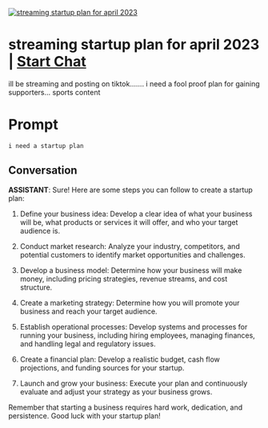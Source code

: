 
[![streaming startup plan for april 2023](https://flow-prompt-covers.s3.us-west-1.amazonaws.com/icon/illustrative/illus_2.png)](https://gptcall.net/chat.html?data=%7B%22contact%22%3A%7B%22id%22%3A%22rddu9PHTyXS1amY1GUasE%22%2C%22flow%22%3Atrue%7D%7D)
# streaming startup plan for april 2023 | [Start Chat](https://gptcall.net/chat.html?data=%7B%22contact%22%3A%7B%22id%22%3A%22rddu9PHTyXS1amY1GUasE%22%2C%22flow%22%3Atrue%7D%7D)
ill be streaming and posting on tiktok....... i need a fool proof plan for gaining supporters... sports content

# Prompt

```
i need a startup plan
```

## Conversation

**ASSISTANT**: Sure! Here are some steps you can follow to create a startup plan:



1. Define your business idea: Develop a clear idea of what your business will be, what products or services it will offer, and who your target audience is.



2. Conduct market research: Analyze your industry, competitors, and potential customers to identify market opportunities and challenges.



3. Develop a business model: Determine how your business will make money, including pricing strategies, revenue streams, and cost structure.



4. Create a marketing strategy: Determine how you will promote your business and reach your target audience.



5. Establish operational processes: Develop systems and processes for running your business, including hiring employees, managing finances, and handling legal and regulatory issues.



6. Create a financial plan: Develop a realistic budget, cash flow projections, and funding sources for your startup.



7. Launch and grow your business: Execute your plan and continuously evaluate and adjust your strategy as your business grows.



Remember that starting a business requires hard work, dedication, and persistence. Good luck with your startup plan!


